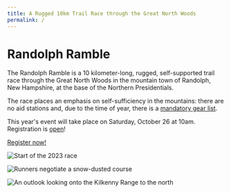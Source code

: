 ```yaml
---
title: A Rugged 10km Trail Race through the Great North Woods
permalink: /
---
```


# Randolph Ramble

The Randolph Ramble is a 10 kilometer-long, rugged, self-supported trail race through the Great North Woods in the mountain town of Randolph, New Hampshire, at the base of the Northern Presidentials.

The race places an emphasis on self-sufficiency in the mountains: there are no aid stations and, due to the time of year, there is a [mandatory gear list](/important-info/).

This year's event will take place on Saturday, October 26 at 10am. Registration is [open](https://ultrasignup.com/register.aspx?eid=10691)!

<div class="mt-4">
  <a href="https://ultrasignup.com/register.aspx?eid=10691" class="btn btn-register" target="_blank">
    <span class="mr-2">Register now!</span>
  </a>
</div>

![Start of the 2023 race](/images/randolph-6.jpg)

![Runners negotiate a snow-dusted course](/images/randolph-2.jpg)

![An outlook looking onto the Kilkenny Range to the north](/images/randolph-1.jpg)
